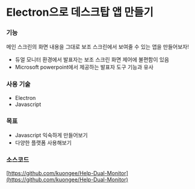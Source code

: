 # Electron으로 데스크탑 앱 만들기

### 기능

메인 스크린의 화면 내용을 그대로 보조 스크린에서 보여줄 수 있는 앱을 만들어보자!

* 듀얼 모니터 환경에서 발표자는 보조 스크린 화면 제어에 불편함이 있음
* Microsoft powerpoint에서 제공하는 발표자 도구 기능과 유사

### 사용 기술

* Electron
* Javascript

### 목표

* Javascript 익숙하게 만들어보기
* 다양한 플랫폼 사용해보기

### 소스코드

[https://github.com/kuongee/Help-Dual-Monitor](https://github.com/kuongee/Help-Dual-Monitor)

